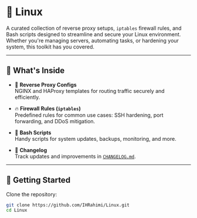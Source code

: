 # 🐧 Linux 

A curated collection of reverse proxy setups, `iptables` firewall rules, and Bash scripts designed to streamline and secure your Linux environment. Whether you're managing servers, automating tasks, or hardening your system, this toolkit has you covered.

-----

## 🔧 What's Inside

- 🔁 **Reverse Proxy Configs**  
  NGINX and HAProxy templates for routing traffic securely and efficiently.

- 🔥 **Firewall Rules (`iptables`)**  
  Predefined rules for common use cases: SSH hardening, port forwarding, and DDoS mitigation.

- 🐚 **Bash Scripts**  
  Handy scripts for system updates, backups, monitoring, and more.

- 📜 **Changelog**  
  Track updates and improvements in [`CHANGELOG.md`](./CHANGELOG.md).

-----

## 🚀 Getting Started

Clone the repository: 

```bash
git clone https://github.com/IHRahimi/Linux.git
cd Linux
